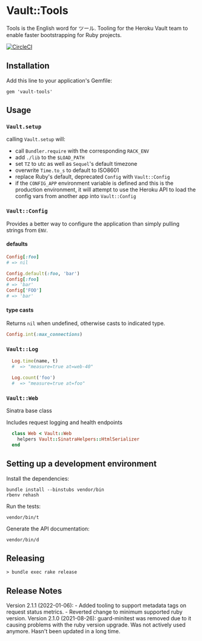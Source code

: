 # Vault::Tools

Tools is the English word for ツール.  Tooling for the Heroku Vault
team to enable faster bootstrapping for Ruby projects.

[![CircleCI](https://circleci.com/gh/heroku/vault-tools/tree/master.svg?style=shield&circle-token=39ec638ab252a4440ca919f9b09dc258b4459c58)](_https://circleci.com/gh/heroku/vault-tools/tree/master_)

## Installation

Add this line to your application's Gemfile:

    gem 'vault-tools'


## Usage

### `Vault.setup`

calling `Vault.setup` will:

- call `Bundler.require` with the corresponding `RACK_ENV`
- add `./lib` to the `$LOAD_PATH`
- set `TZ` to utc as well as `Sequel`'s default timezone
- overwrite `Time.to_s` to default to ISO8601
- replace Ruby's default, deprecated `Config` with `Vault::Config`
- if the `CONFIG_APP` environment variable is defined and this is
  the production environment, it will attempt to use the Heroku API
  to load the config vars from another app into `Vault::Config`

### `Vault::Config`

Provides a better way to configure the application than simply pulling
strings from `ENV`.

#### defaults

```ruby
Config[:foo]
# => nil

Config.default(:foo, 'bar')
Config[:foo]
# => 'bar'
Config['FOO']
# => 'bar'
```

#### type casts

Returns `nil` when undefined, otherwise casts to indicated type.

```ruby
Config.int(:max_connections)
```

### `Vault::Log`

```ruby
  Log.time(name, t)
  #  => "measure=true at=web-40"

  Log.count('foo')
  #  => "measure=true at=foo"
```

### `Vault::Web`

Sinatra base class

Includes request logging and health endpoints

```ruby
  class Web < Vault::Web
    helpers Vault::SinatraHelpers::HtmlSerializer
  end
```

## Setting up a development environment

Install the dependencies:

    bundle install --binstubs vendor/bin
    rbenv rehash

Run the tests:

    vendor/bin/t

Generate the API documentation:

    vendor/bin/d

## Releasing

    > bundle exec rake release

## Release Notes
  Version 2.1.1 (2022-01-06):
    - Added tooling to support metadata tags on request status metrics.
    - Reverted change to minimum supported ruby version.
  Version 2.1.0 (2021-08-26):
    guard-minitest was removed due to it causing problems with the ruby version upgrade. Was not actively used anymore. Hasn't been updated in a long time.
